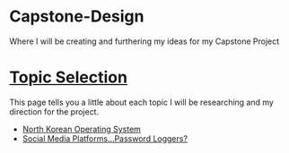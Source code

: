 # Capstone-Design
Where I will be creating and furthering my ideas for my Capstone Project

# [Topic Selection](https://github.com/Kahuna915/Capstone-Design/wiki/Topic-Selection)
  This page tells you a little about each topic I will be researching and my direction for the project.
  
  * [North Korean Operating System](https://github.com/Kahuna915/Capstone-Design/wiki/North-Korean-Operating-System)
  * [Social Media Platforms...Password Loggers?](https://github.com/Kahuna915/Capstone-Design/wiki/Social-Media-Platforms...Password-Loggers%3F)
